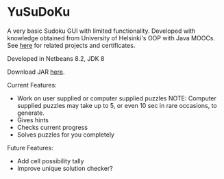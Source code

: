 # YuSuDoKu
A very basic Sudoku GUI with limited functionality.  Developed with knowledge obtained from University of Helsinki's OOP with Java MOOCs.  See [here](https://github.com/nnard1616/UoHelsinki--Java_Programming_MOOCs) for related projects and certificates.

Developed in Netbeans 8.2, JDK 8

Download JAR [here](https://github.com/nnard1616/YuSuDoKu/raw/master/dist/YuSuDoKu.jar).

Current Features:
  - Work on user supplied or computer supplied puzzles
    NOTE:  Computer supplied puzzles may take up to 5, or even 10 sec in 
           rare occasions, to generate.
  - Gives hints
  - Checks current progress
  - Solves puzzles for you completely

Future Features:
  - Add cell possibility tally 
  - Improve unique solution checker?
